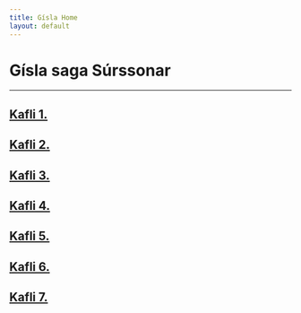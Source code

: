 ```yaml
---
title: Gísla Home
layout: default
---
```


# Gísla saga Súrssonar

---

## [Kafli 1.](http://rcblack.net/Gisli_saga/Gisla_1)
## [Kafli 2.](http://rcblack.net/Gisli_saga/Gisla_2)
## [Kafli 3.](http://rcblack.net/Gisli_saga/Gisla_3)
## [Kafli 4.](http://rcblack.net/Gisli_saga/Gisla_4)
## [Kafli 5.](http://rcblack.net/Gisli_saga/Gisla_5)
## [Kafli 6.](http://rcblack.net/Gisli_saga/Gisla_6)
## [Kafli 7.](http://rcblack.net/Gisli_saga/Gisla_7)
